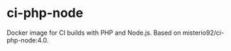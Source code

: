 # ci-php-node
Docker image for CI builds with PHP and Node.js. Based on misterio92/ci-php-node:4.0.
